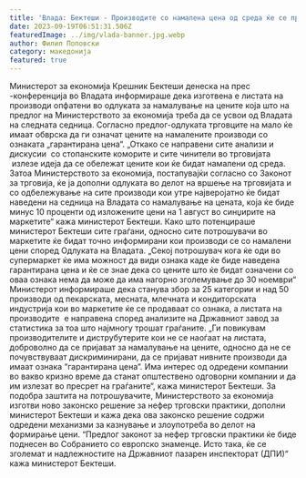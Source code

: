 ```yaml
---
title: 'Влада: Бектеши - Производите со намалена цена од среда ќе се продаваат со ознака „гарантирана цена“ - 18 СЕПТЕМВРИ 2023'
date: 2023-09-19T06:51:31.506Z
featuredImage: ../img/vlada-banner.jpg.webp
author: Филип Поповски
category: македонија
featured: true
---
```

Министерот за економија Крешник Бектеши денеска на прес -конференција во Владата информираше дека изготвена е листата на производи опфатени во одлуката за намалување на цените која што на предлог на Министерството за економија треба да се усвои од Владата на следната седница.
Согласно предлог-одлуката трговците на мало ќе имаат обврска да ги означат цените на намалените производи со ознаката „гарантирана цена“.
„Откако се направени сите анализи и дискусии  со стопанските коморите и сите чинители во трговијата  излезе идеја да се обележат цените кои ќе бидат намалени од среда. Затоа Министерството за економија, постапувајќи согласно со Законот за трговија, ќе ја дополни одлуката во делот на вршење на трговијата и со одбележување на сите производи кои утре најверојатно ќе бидат наведени на седница на Владата со намалување на цената, која ќе биде минус 10 проценти од изложените цени на 1 август во синџирите на маркетите“ кажа министерот Бектеши.
Како што потенцираше министерот Бектеши сите граѓани, односно сите потрошувачи во маркетите ќе бидат точно информирани кои производи се со намалени цени според Одлуката на Владата.
„Секој потрошувач кога ќе оди во супермаркет ќе има можност да види ознака каде ќе биде наведена гарантирана цена и ќе се знае дека со цените што ќе бидат означени со оваа ознака нема да може да има нагорно зголемување до 30 ноември“
Министерот информираше дека станува збор за 25 категории и над 50 производи од пекарската, месната, млечната и кондиторската индустрија кои во маркетите ќе се продаваат со ознака, а листата на производите  е направена според анализите на Државниот завод за статистика за тоа што најмногу трошат граѓаните.
„Ги повикувам производителите и диструбутерите кои не се наоѓаат на листата, доброволно да се пријават за намалување на цените, односно да не се почувствуваат дискриминирани, да се пријават нивните производи да имаат ознака “гарантирана цена“. Има интерес од одредени компании во вакво кризно време да станат општествено одговорни компании и да им излезат во пресрет на граѓаните“, кажа министерот Бектеши.
За подобра заштита на потрошувачите, Министерството за економија изготви ново законско решение за нефер трговски практики, дополни министерот Бектеши и кажа дека ова законско решение содржи одредени механизми за казнување и злоупотреба во делот на формирање цени.
“Предлог законот за нефер трговски практики ќе биде поднесен во Собранието со европско знаменце. Исто така, ќе се зголемат и надлежностите на Државниот пазарен инспекторат (ДПИ)“ кажа министерот Бектеши.
 
